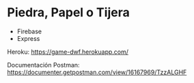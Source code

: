 # Piedra, Papel o Tijera

- Firebase
- Express

Heroku: https://game-dwf.herokuapp.com/

Documentación Postman: https://documenter.getpostman.com/view/16167969/TzzALGHF
